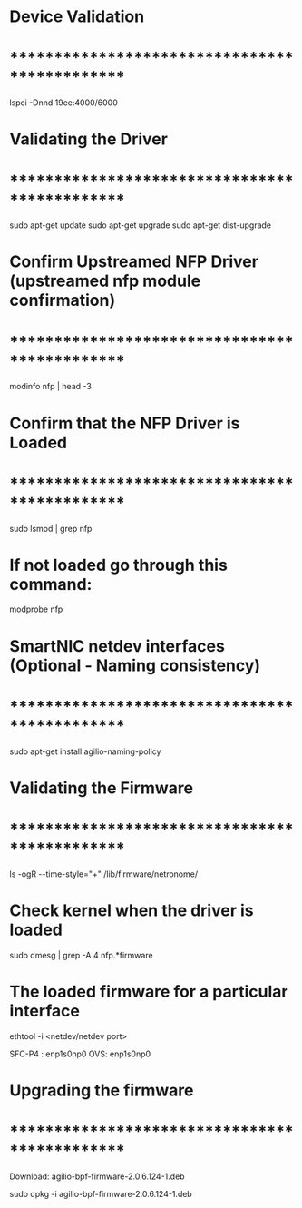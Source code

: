 # Device Validation
# *********************************************
lspci -Dnnd 19ee:4000/6000


# Validating the Driver
# *********************************************
sudo apt-get update
sudo apt-get upgrade
sudo apt-get dist-upgrade


# Confirm Upstreamed NFP Driver (upstreamed nfp module confirmation)
# *********************************************
modinfo nfp | head -3


# Confirm that the NFP Driver is Loaded
# *********************************************
sudo lsmod | grep nfp


# If not loaded go through this command:

modprobe nfp



# SmartNIC netdev interfaces (Optional - Naming consistency)
# *********************************************

sudo apt-get install agilio-naming-policy



# Validating the Firmware
# *********************************************
ls -ogR --time-style="+" /lib/firmware/netronome/


# Check kernel when the driver is loaded
sudo dmesg | grep -A 4 nfp.*firmware


# The loaded firmware for a particular <netdev> interface
ethtool -i <netdev/netdev port>


SFC-P4 : enp1s0np0
OVS: enp1s0np0


# Upgrading the firmware
# *********************************************

Download: agilio-bpf-firmware-2.0.6.124-1.deb

sudo dpkg -i agilio-bpf-firmware-2.0.6.124-1.deb

